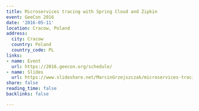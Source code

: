 ```yaml
---
title: Microservices tracing with Spring Cloud and Zipkin
event: GeeCon 2016
date: '2016-05-11'
location: Cracow, Poland
address:
  city: Cracow
  country: Poland
  country_code: PL
links:
- name: Event
  url: https://2016.geecon.org/schedule/
- name: Slides
  url: https://www.slideshare.net/MarcinGrzejszczak/microservices-tracing-with-spring-cloud-and-zipkin-61942031
share: false
reading_time: false
backlinks: false

---
```

